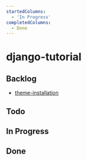 ```yaml
---
startedColumns:
  - 'In Progress'
completedColumns:
  - Done
---
```


# django-tutorial

## Backlog

- [theme-installation](tasks/theme-installation.md)

## Todo

## In Progress

## Done
